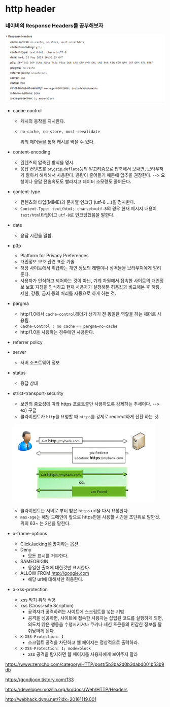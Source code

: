 # http header

### 네이버의 Response Headers를 공부해보자

![img](./img/img2.png)

- cache control

  - 캐시의 동작을 지시한다.

  - `no-cache, no-store, must-revalidate` 

    위의 헤더들을 통해 캐시를 막을 수 있다. 

- content-encoding

  - 컨텐츠의 압축된 방식을 명시.
  - 응답 컨텐츠를 `br`,`gzip`,`deflate`등의 알고리즘으로 압축해서 보내면, 브라우저가 알아서 해제해서 사용한다. 용량이 줄어들기 때문에 압추을 권장한다. --> 요청이나 응답 전송속도도 빨라지고 데이터 소모량도 줄어든다.

- content-type

  - 컨텐츠의 타입(MIME)과 문자열 인코딩 (utf-8 ...)을 명시한다.
  - `Content-Type: text/html; charset=utf-8`의 경우 현재 메시지 내용이 `text/html`타입이고 `utf-8`로 인코딩했음을 말한다.

- date

  - 응답 시간을 말함.

- p3p

  - Platform for Privacy Preferences
  - 개인정보 보호 관련 표준 기술
  - 해당 사이트에서 취급하는 개인 정보의 레벨이나 성격들을 브라우져에게 알려준다. 
  - 사용자가 인식하고 제어하는 것이 아닌, 기계 차원에서 접속한 사이트의 개인정보 보호 지침을 인식하고 현재 사용자가 설정해둔 허용값과 비교해본 후 허용, 제한, 강등, 금지 등의 처리를 자동으로 하게 하는 것.

- pargma

  - http/1.0에서 `cache-control`헤더가 생기기 전 동일한 역할을 하는 헤더로 사용됨.
  - `Cache-Control : no cache` == `pargma=no-cache`
  - http/1.0을 사용하는 경우에만 사용한다.

- referrer policy

- server

  - 서버 소프트웨어 정보

- status

  - 응답 상태

- strict-transport-security

  - 보안의 중요성에 따라 https 프로토콜만 사용하도록 강제하는 추세이다. --> ex) 구글
  - 클라이언트가 `http`를 요청할 때 `https`를 강제로 redirect하게 전환 하는 것.

  ![img](./img/img3.png)

  - 클라이언트는 서버로 부터 받은 `https` url을 다시 요청한다.
  - `max-age`는 해당 도메인이 앞으로 https만을 사용할 시간을 초단위로 말한것. 위의 63~ 는 2년을 말한다.

- x-frame-options

  - ClickJacking을 방지하는 옵션.
  - Deny 
    - 모든 표시를 거부한다.
  - SAMEORIGIN
    - 동일한 출처에 대한것만 표시한다.
  - ALLOW FROM http://google.com 
    - 해당 url에 대해서만 허용한다.

- x-xss-protection

  - xss 막기 위해 적용
  - xss (Cross-site Scription)
    - 공격자가 공격하려는 사이트에 스크립트를 넣는 기법
    - 공격을 성공하면, 사이트에 접속한 사용자는 삽입된 코드를 실행하게 되면, 의도치 않은 행동을 수행시키거나 쿠키나 세션 토큰등의 민감한 정보를 탈취당하게 된다. 
  - `X-XSS-Protection: 1`
    - 스크립트 공격을 차단하고 웹 페이지는 정상적으로 출력하라.
  - `X-XSS-Protection: 1; mode=block`
    - xss 공격을 탐지하면 웹 페이지를 사용자에게 보여주지 말라

<https://www.zerocho.com/category/HTTP/post/5b3ba2d0b3dabd001b53b9db>

<https://goodjoon.tistory.com/133>

<https://developer.mozilla.org/ko/docs/Web/HTTP/Headers>

<http://webhack.dynu.net/?idx=20161119.001>

